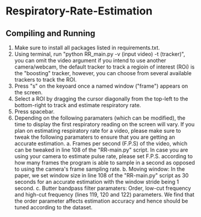 # Respiratory-Rate-Estimation
## Compiling and Running
1. Make sure to install all packages listed in requirements.txt. 
2. Using terminal, run "python RR_main.py -v (input video) -t (tracker)", you can omit the video argument if you intend to use another camera/webcam, the default tracker to track a regioin of interest (ROi) is the "boosting" tracker, however, you can choose from several available trackers to track the ROI.
3. Press "s" on the keyoard once a named window ("frame") appears on the screen.
4. Select a ROI by dragging the cursor diagonally from the top-left to the bottom-right to track and estimate respiratory rate.
5. Press spacebar.
6. Depending on the following paramaters (which can be modified), the time to display the first respiratory reading on the screen will vary.
  If you plan on estimating respiratory rate for a video, please make sure to tweak the following paramaters to ensure that you are getting an accurate estimation.
 a. Frames per second (F.P.S) of the video, which can be tweaked in line 108 of the "RR-main.py" script. In case you are using your camera to estimate pulse rate, please set F.P.S. according to how many frames the program is able to sample in a second as opposed to using the camera's frame sampling rate.
 b. Moving window: In the paper, we set window size in line 108 of the "RR-main.py" script as 30 seconds for an accurate estimation with the window stride being 1 second.
 c. Butter bandpass filter paramaters: Order, low-cut frequency and high-cut frequency (lines 119, 120 and 122) parameters. We find that the order parameter affects estimation accuracy and hence should be tuned according to the dataset.
